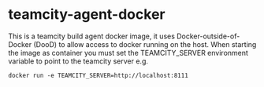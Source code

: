 # teamcity-agent-docker

This is a teamcity build agent docker image, it uses Docker-outside-of-Docker (DooD) to allow access to docker running on the host.
When starting the image as container you must set the TEAMCITY_SERVER environment variable to point to the teamcity server e.g.
```
docker run -e TEAMCITY_SERVER=http://localhost:8111
```
